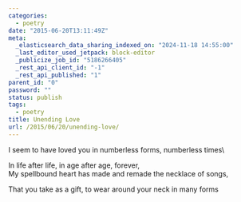 ```yaml
---
categories:
  - poetry
date: "2015-06-20T13:11:49Z"
meta:
  _elasticsearch_data_sharing_indexed_on: "2024-11-18 14:55:00"
  _last_editor_used_jetpack: block-editor
  _publicize_job_id: "5186266405"
  _rest_api_client_id: "-1"
  _rest_api_published: "1"
parent_id: "0"
password: ""
status: publish
tags:
  - poetry
title: Unending Love
url: /2015/06/20/unending-love/
---
```


I seem to have loved you in numberless forms, numberless times\

In life after life, in age after age, forever,\
My spellbound heart has made and remade the necklace of songs,

That you take as a gift, to wear around your neck in many forms
